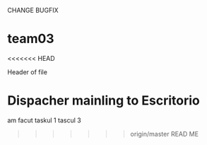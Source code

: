 CHANGE
BUGFIX
# team03
<<<<<<< HEAD
<head>
Header of file
</head>

Dispacher mainling to Escritorio
=======
am facut taskul 1
tascul 3
>>>>>>> origin/master
READ ME

